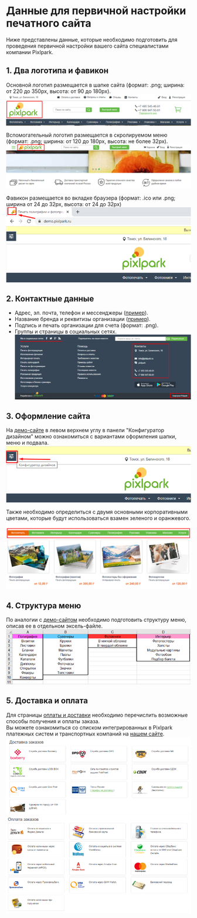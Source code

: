 # Данные для первичной настройки печатного сайта
Ниже представлены данные, которые необходимо подготовить для проведения первичной настройки вашего сайта специалистами компании Pixlpark.

## 1. Два логотипа и фавикон
Основной логотип размещается в шапке сайта (формат: .png; ширина: от 220 до 350рх, высота: от 90 до 180рх).
![](../_media/misc/logo1.png)

Вспомогательный логотип размещается в скролируемом меню (формат: .png; ширина: от 120 до 180рх, высота: не более 32рх).
![](../_media/misc/logo2.png)

Фавикон размещается во вкладке браузера (формат: .ico или .png; ширина от 24 до 32рх, высота: от 24 до 32рх)
![](../_media/misc/favicon.png)

## 2. Контактные данные
- Адрес, эл. почта, телефон и мессенджеры (<a href="https://demo.pixlpark.ru/contact-us">пример</a>).
- Название бренда и реквитизы организации (<a href="https://demo.pixlpark.ru/requisites">пример</a>).
- Подпись и печать организации для счета (формат: .png).
- Группы и страницы в социальных сетях.
![](../_media/misc/contacts.png)

## 3. Оформление сайта
На <a href="https://demo.pixlpark.ru" target="_blank">демо-сайте</a> в левом верхнем углу в панели "Конфигуратор дизайном" можно ознакомиться с вариантами оформления шапки, меню и подвала.
![](../_media/misc/design.png)

Также необходимо определиться с двумя основными корпоративными цветами, которые будут использоваться взамен зеленого и оранжевого.
![](../_media/misc/products.png)

## 4. Структура меню
По аналогии с <a href="https://demo.pixlpark.ru" target="_blank">демо-сайтом</a> необходимо подготовить структуру меню, описав ее в отдельном эксель-файле.
![](../_media/misc/menu.png)

## 5. Доставка и оплата
Для страницы <a href="https://demo.pixlpark.ru/delivery-and-payment" target="_blank">оплаты и доставки</a> необходимо перечислить возможные способы получения и оплаты заказа.<br>
Вы можете ознакомиться со списком интегрированных в Pixlpark платежных систем и транспортных компаний на <a target="_blank" href="https://pixlpark.ru/misc/shippings-and-payments">нашем сайте</a>.
![](../_media/misc/shippings.png)
![](../_media/misc/payments.png)
